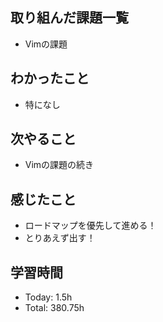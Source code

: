 ## 取り組んだ課題一覧
- Vimの課題
## わかったこと
- 特になし
## 次やること
- Vimの課題の続き
## 感じたこと
- ロードマップを優先して進める！
- とりあえず出す！
## 学習時間
- Today: 1.5h
- Total: 380.75h
